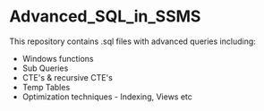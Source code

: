 # Advanced_SQL_in_SSMS

This repository contains .sql files with advanced queries including: 

- Windows functions
- Sub Queries
- CTE's & recursive CTE's
- Temp Tables
- Optimization techniques - Indexing, Views etc
